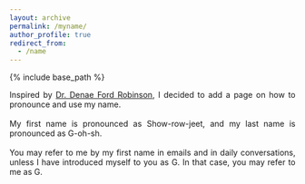 ```yaml
---
layout: archive
permalink: /myname/
author_profile: true
redirect_from:
  - /name
---
```


{% include base_path %}
<div align="justify"> Inspired by <a href = "http://denaeford.me/">Dr. Denae Ford Robinson</a>, I decided to add a page on how to pronounce and use my name.</div>

<br/>

<div align="justify"> My first name is pronounced as Show-row-jeet, and my last name is pronounced as G-oh-sh. </div>

<br/>

<div align="justify"> You may refer to me by my first name in emails and in daily conversations, unless I have introduced myself to you as G. In that case, you may refer to me as G. <div/>
